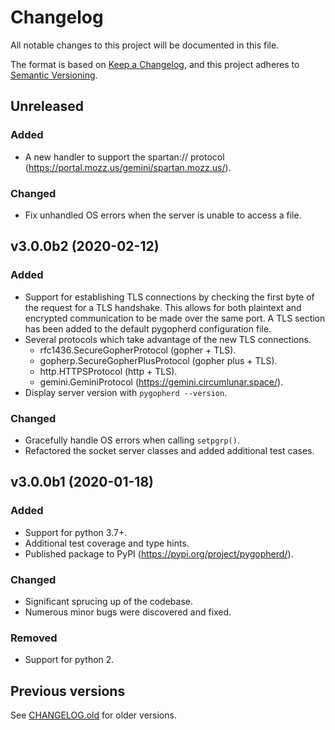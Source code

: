 # Changelog

All notable changes to this project will be documented in this file.

The format is based on [Keep a Changelog](https://keepachangelog.com/en/1.0.0/),
and this project adheres to [Semantic Versioning](https://semver.org/spec/v2.0.0.html).

## Unreleased

### Added

- A new handler to support the spartan:// protocol (https://portal.mozz.us/gemini/spartan.mozz.us/).

### Changed

- Fix unhandled OS errors when the server is unable to access a file.

## v3.0.0b2 (2020-02-12)

### Added

- Support for establishing TLS connections by checking the first byte of the
  request for a TLS handshake. This allows for both plaintext and encrypted
  communication to be made over the same port. A TLS section has been added to
  the default pygopherd configuration file.
- Several protocols which take advantage of the new TLS connections.
    - rfc1436.SecureGopherProtocol (gopher + TLS).
    - gopherp.SecureGopherPlusProtocol (gopher plus + TLS).
    - http.HTTPSProtocol (http + TLS).
    - gemini.GeminiProtocol (https://gemini.circumlunar.space/).
- Display server version with ``pygopherd --version``.

### Changed

- Gracefully handle OS errors when calling ``setpgrp()``.
- Refactored the socket server classes and added additional test cases.

## v3.0.0b1 (2020-01-18)

### Added

- Support for python 3.7+.
- Additional test coverage and type hints.
- Published package to PyPI (https://pypi.org/project/pygopherd/).

### Changed

- Significant sprucing up of the codebase.
- Numerous minor bugs were discovered and fixed.

### Removed

- Support for python 2.

## Previous versions

See [CHANGELOG.old](CHANGELOG.old) for older versions.
